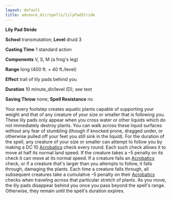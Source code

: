 ```yaml
---
layout: default
title: advance_dir/spells/lilyPadStride
---
```

 **Lily Pad Stride**

**School** transmutation; **Level** druid 3

**Casting Time** 1 standard action

**Components** V, S, M (a frog's leg)

**Range** long (400 ft. + 40 ft./level)

**Effect** trail of lily pads behind you

**Duration** 10 minute_dir/level (D); see text

**Saving Throw** none; **Spell Resistance** no

Your every footstep creates aquatic plants capable of supporting your weight and that of any creature of your size or smaller that is following you. These lily pads only appear when you cross water or other liquids which do not immediately destroy plants. You can walk across these liquid surfaces without any fear of stumbling (though if knocked prone, dragged under, or otherwise pulled off your feet you still sink in the liquid). For the duration of the spell, any creature of your size or smaller can attempt to follow you by making a DC 10 [Acrobatics](../../skill_dir/acrobatics#_acrobatics) check every round. Each such check allows it to move at half its normal land speed. If the creature takes a –5 penalty on its check it can move at its normal speed. If a creature fails an [Acrobatics](../../skill_dir/acrobatics#_acrobatics) check, or if a creature that's larger than you attempts to follow, it falls through, damaging the plants. Each time a creature falls through, all subsequent creatures take a cumulative –5 penalty on their [Acrobatics](../../skill_dir/acrobatics#_acrobatics) checks when traveling across that particular stretch of plants. As you move, the lily pads disappear behind you once you pass beyond the spell's range. Otherwise, they remain until the spell's duration expires.

